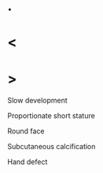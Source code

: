 # .

# <

# >

Slow development

Proportionate short stature

Round face

Subcutaneous calcification

Hand defect
